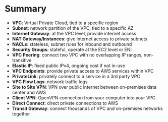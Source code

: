 # Summary

- **VPC**: Virtual Private Cloud, tied to a specific region
- **Subnet**: network partition of the VPC, tied to a specific AZ
- **Internet Gateway**: at the VPC level, provide internet access
- **NAT Gateway/Instances**: give internet access to private subnets
- **NACLs**: stateless, subnet rules for inbound and outbound
- **Security Groups**: stateful, operate at the EC2 level or ENI
- **VPC Peering**: connect two VPC with no overlapping IP ranges, non-transitive
- **Elastic IP**: fixed public IPv4, ongoing cost if not in-use
- **VPC Endpoints**: provide private access to AWS services within VPC
- **PrivateLink**: privately connect to a service in a 3rd party VPC
- **VPC Flow Logs**: network traffic logs
- **Site to Site VPN**: VPN over public internet between on-premises data center and AWS 
- **Client VPN**: OpenVPN connection from your computer into your VPC
- **Direct Connect**: direct private connections to AWS
- **Transit Gateway**: connect thousands of VPC and on-premises networks together

